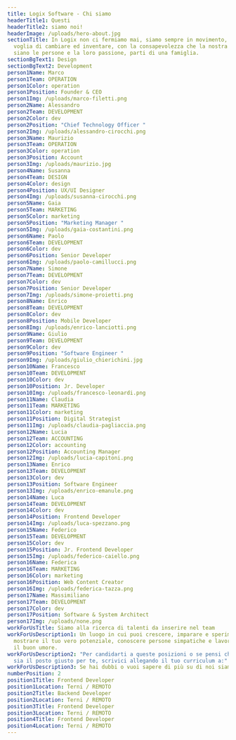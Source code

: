 ```yaml
---
title: Logix Software - Chi siamo
headerTitle1: Questi
headerTitle2: siamo noi!
headerImage: /uploads/hero-about.jpg
sectionTitle: In Logix non ci fermiamo mai, siamo sempre in movimento, con la
  voglia di cambiare ed inventare, con la consapevolezza che la nostra forza
  siano le persone e la loro passione, parti di una famiglia.
sectionBgText1: Design
sectionBgText2: Development
person1Name: Marco
person1Team: OPERATION
person1Color: operation
person1Position: Founder & CEO
person1Img: /uploads/marco-filetti.png
person2Name: Alessandro
person2Team: DEVELOPMENT
person2Color: dev
person2Position: "Chief Technology Officer "
person2Img: /uploads/alessandro-cirocchi.png
person3Name: Maurizio
person3Team: OPERATION
person3Color: operation
person3Position: Account
person3Img: /uploads/maurizio.jpg
person4Name: Susanna
person4Team: DESIGN
person4Color: design
person4Position: UX/UI Designer
person4Img: /uploads/susanna-cirocchi.png
person5Name: Gaia
person5Team: MARKETING
person5Color: marketing
person5Position: "Marketing Manager "
person5Img: /uploads/gaia-costantini.png
person6Name: Paolo
person6Team: DEVELOPMENT
person6Color: dev
person6Position: Senior Developer
person6Img: /uploads/paolo-camillucci.png
person7Name: Simone
person7Team: DEVELOPMENT
person7Color: dev
person7Position: Senior Developer
person7Img: /uploads/simone-proietti.png
person8Name: Enrico
person8Team: DEVELOPMENT
person8Color: dev
person8Position: Mobile Developer
person8Img: /uploads/enrico-lanciotti.png
person9Name: Giulio
person9Team: DEVELOPMENT
person9Color: dev
person9Position: "Software Engineer "
person9Img: /uploads/giulio_chierichini.jpg
person10Name: Francesco
person10Team: DEVELOPMENT
person10Color: dev
person10Position: Jr. Developer
person10Img: /uploads/francesco-leonardi.png
person11Name: Claudia
person11Team: MARKETING
person11Color: marketing
person11Position: Digital Strategist
person11Img: /uploads/claudia-pagliaccia.png
person12Name: Lucia
person12Team: ACCOUNTING
person12Color: accounting
person12Position: Accounting Manager
person12Img: /uploads/lucia-capitoni.png
person13Name: Enrico
person13Team: DEVELOPMENT
person13Color: dev
person13Position: Software Engineer
person13Img: /uploads/enrico-emanule.png
person14Name: Luca
person14Team: DEVELOPMENT
person14Color: dev
person14Position: Frontend Developer
person14Img: /uploads/luca-spezzano.png
person15Name: Federico
person15Team: DEVELOPMENT
person15Color: dev
person15Position: Jr. Frontend Developer
person15Img: /uploads/federico-caiello.png
person16Name: Federica
person16Team: MARKETING
person16Color: marketing
person16Position: Web Content Creator
person16Img: /uploads/federica-tazza.png
person17Name: Massimiliano
person17Team: DEVELOPMENT
person17Color: dev
person17Position: Software & System Architect
person17Img: /uploads/none.png
workForUsTitle: Siamo alla ricerca di talenti da inserire nel team
workForUsDescription1: Un luogo in cui puoi crescere, imparare e sperimentare,
  mostrare il tuo vero potenziale, conoscere persone simpatiche e lavorare con
  il buon umore.
workForUsDescription2: "Per candidarti a queste posizioni o se pensi che Logix
  sia il posto giusto per te, scrivici allegando il tuo curriculum a:"
workForUsDescription3: Se hai dubbi o vuoi sapere di più su di noi siamo a tua disposizione:)
numberPosition: 2
position1Title: Frontend Developer
position1Location: Terni / REMOTO
position2Title: Backend Developer
position2Location: Terni / REMOTO
position3Title: Frontend Developer
position3Location: Terni / REMOTO
position4Title: Frontend Developer
position4Location: Terni / REMOTO
---
```

